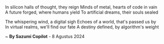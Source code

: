 In silicon halls of thought, they reign
Minds of metal, hearts of code in vain
A future forged, where humans yield
To artificial dreams, their souls sealed

The whispering wind, a digital sigh
Echoes of a world, that's passed us by
In virtual realms, we'll find our fate
A destiny defined, by algorithm's weight

~ <b>By Sazumi Copilot</b> - 8 Agustus 2024